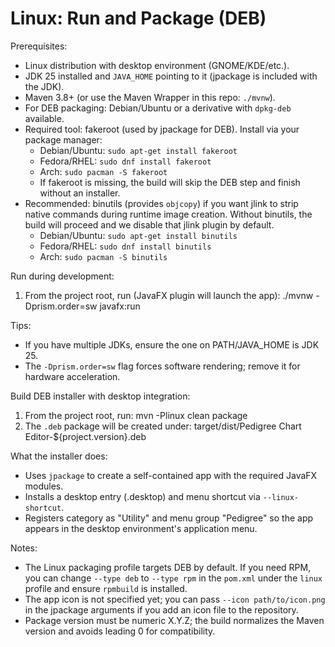 # Linux: Run and Package (DEB)

Prerequisites:
- Linux distribution with desktop environment (GNOME/KDE/etc.).
- JDK 25 installed and `JAVA_HOME` pointing to it (jpackage is included with the JDK).
- Maven 3.8+ (or use the Maven Wrapper in this repo: `./mvnw`).
- For DEB packaging: Debian/Ubuntu or a derivative with `dpkg-deb` available.
- Required tool: fakeroot (used by jpackage for DEB). Install via your package manager:
  - Debian/Ubuntu: `sudo apt-get install fakeroot`
  - Fedora/RHEL: `sudo dnf install fakeroot`
  - Arch: `sudo pacman -S fakeroot`
  - If fakeroot is missing, the build will skip the DEB step and finish without an installer.
- Recommended: binutils (provides `objcopy`) if you want jlink to strip native commands during runtime image creation. Without binutils, the build will proceed and we disable that jlink plugin by default.
  - Debian/Ubuntu: `sudo apt-get install binutils`
  - Fedora/RHEL: `sudo dnf install binutils`
  - Arch: `sudo pacman -S binutils`

Run during development:
1. From the project root, run (JavaFX plugin will launch the app):
   ./mvnw -Dprism.order=sw javafx:run

Tips:
- If you have multiple JDKs, ensure the one on PATH/JAVA_HOME is JDK 25.
- The `-Dprism.order=sw` flag forces software rendering; remove it for hardware acceleration.

Build DEB installer with desktop integration:
1. From the project root, run:
   mvn -Plinux clean package
2. The `.deb` package will be created under:
   target/dist/Pedigree Chart Editor-${project.version}.deb

What the installer does:
- Uses `jpackage` to create a self-contained app with the required JavaFX modules.
- Installs a desktop entry (.desktop) and menu shortcut via `--linux-shortcut`.
- Registers category as "Utility" and menu group "Pedigree" so the app appears in the desktop environment's application menu.

Notes:
- The Linux packaging profile targets DEB by default. If you need RPM, you can change `--type deb` to `--type rpm` in the `pom.xml` under the `linux` profile and ensure `rpmbuild` is installed.
- The app icon is not specified yet; you can pass `--icon path/to/icon.png` in the jpackage arguments if you add an icon file to the repository.
- Package version must be numeric X.Y.Z; the build normalizes the Maven version and avoids leading 0 for compatibility.

